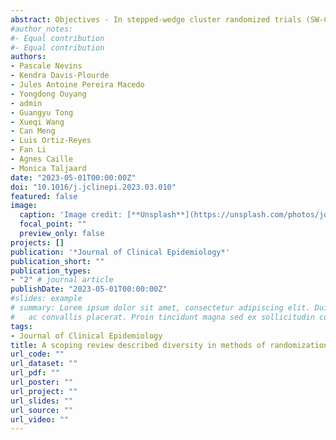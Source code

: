 ```yaml
---
abstract: Objectives - In stepped-wedge cluster randomized trials (SW-CRTs), clusters are randomized not to treatment and control arms but to sequences dictating the times of crossing from control to intervention conditions. Randomization is an essential feature of this design but application of standard methods to promote and report on balance at baseline is not straightforward. We aimed to describe current methods of randomization and reporting of balance at baseline in SW-CRTs. Study Design and Setting - We used electronic searches to identify primary reports of SW-CRTs published between 2016 and 2022. Results - Across 160 identified trials, the median number of clusters randomized was 11 (Q1-Q3 8-18). Sixty-three (39%) used restricted randomization—most often stratification based on a single cluster-level covariate; 12 (19%) of these adjusted for the covariate(s) in the primary analysis. Overall, 50 (31%) and 134 (84%) reported on balance at baseline on cluster- and individual-level characteristics, respectively. Balance on individual-level characteristics was most often reported by condition in cross-sectional designs and by sequence in cohort designs. Authors reported baseline imbalances in 72 (45%) trials. Conclusion - SW-CRTs often randomize a small number of clusters using unrestricted allocation. Investigators need guidance on appropriate methods of randomization and assessment and reporting of balance at baseline.
#author_notes:
#- Equal contribution
#- Equal contribution
authors:
- Pascale Nevins
- Kendra Davis-Plourde
- Jules Antoine Pereira Macedo
- Yongdong Ouyang
- admin
- Guangyu Tong
- Xueqi Wang
- Can Meng
- Luis Ortiz-Reyes
- Fan Li
- Agnes Caille
- Monica Taljaard
date: "2023-05-01T00:00:00Z"
doi: "10.1016/j.jclinepi.2023.03.010"
featured: false
image:
  caption: 'Image credit: [**Unsplash**](https://unsplash.com/photos/jdD8gXaTZsc)'
  focal_point: ""
  preview_only: false
projects: []
publication: '*Journal of Clinical Epidemiology*'
publication_short: ""
publication_types:
- "2" # journal article
publishDate: "2023-05-01T00:00:00Z"
#slides: example
# summary: Lorem ipsum dolor sit amet, consectetur adipiscing elit. Duis posuere tellus
#   ac convallis placerat. Proin tincidunt magna sed ex sollicitudin condimentum.
tags:
- Journal of Clinical Epidemiology
title: A scoping review described diversity in methods of randomization and reporting of baseline balance in stepped-wedge cluster randomized trials
url_code: ""
url_dataset: ""
url_pdf: ""
url_poster: ""
url_project: ""
url_slides: ""
url_source: ""
url_video: ""
---
```

